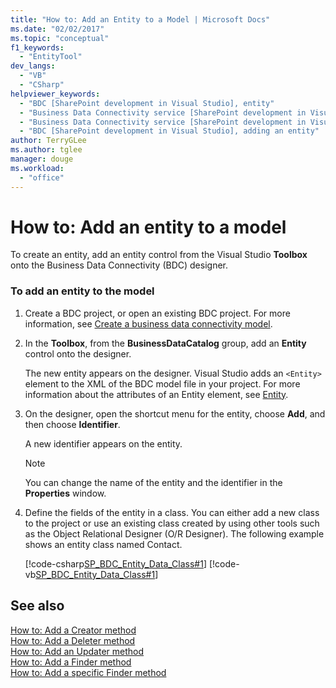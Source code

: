 ```yaml
---
title: "How to: Add an Entity to a Model | Microsoft Docs"
ms.date: "02/02/2017"
ms.topic: "conceptual"
f1_keywords: 
  - "EntityTool"
dev_langs: 
  - "VB"
  - "CSharp"
helpviewer_keywords: 
  - "BDC [SharePoint development in Visual Studio], entity"
  - "Business Data Connectivity service [SharePoint development in Visual Studio], adding an entity"
  - "Business Data Connectivity service [SharePoint development in Visual Studio], entity"
  - "BDC [SharePoint development in Visual Studio], adding an entity"
author: TerryGLee
ms.author: tglee
manager: douge
ms.workload: 
  - "office"
---
```

# How to: Add an entity to a model
  To create an entity, add an entity control from the Visual Studio **Toolbox** onto the Business Data Connectivity (BDC) designer.  
  
### To add an entity to the model  
  
1.  Create a BDC project, or open an existing BDC project. For more information, see [Create a business data connectivity model](../sharepoint/creating-a-business-data-connectivity-model.md).  
  
2.  In the **Toolbox**, from the **BusinessDataCatalog** group, add an **Entity** control onto the designer.  
  
     The new entity appears on the designer. Visual Studio adds an `<Entity>` element to the XML of the BDC model file in your project. For more information about the attributes of an Entity element, see [Entity](http://go.microsoft.com/fwlink/?LinkId=169296).  
  
3.  On the designer, open the shortcut menu for the entity, choose **Add**, and then choose **Identifier**.  
  
     A new identifier appears on the entity.  
  
    > [!NOTE]  
    >  You can change the name of the entity and the identifier in the **Properties** window.  
  
4.  Define the fields of the entity in a class. You can either add a new class to the project or use an existing class created by using other tools such as the Object Relational Designer (O/R Designer). The following example shows an entity class named Contact.  
  
     [!code-csharp[SP_BDC_Entity_Data_Class#1](../sharepoint/codesnippet/CSharp/sp_bdc_entity_data_class/bdcmodel1/contact.cs#1)]
     [!code-vb[SP_BDC_Entity_Data_Class#1](../sharepoint/codesnippet/VisualBasic/sp_bdc_entity_data_class/bdcmodel1/contact.vb#1)]  
  
## See also
 [How to: Add a Creator method](../sharepoint/how-to-add-a-creator-method.md)   
 [How to: Add a Deleter method](../sharepoint/how-to-add-a-deleter-method.md)   
 [How to: Add an Updater method](../sharepoint/how-to-add-an-updater-method.md)   
 [How to: Add a Finder method](../sharepoint/how-to-add-a-finder-method.md)   
 [How to: Add a specific Finder method](../sharepoint/how-to-add-a-specific-finder-method.md)  
